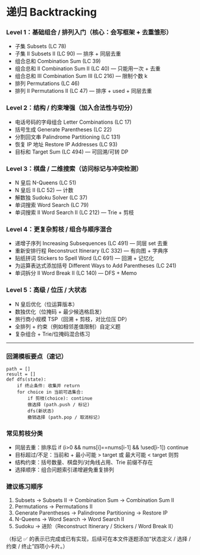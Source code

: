 # 递归 Backtracking

### Level 1：基础组合 / 排列入门（核心：会写框架 + 去重雏形）
- 子集 Subsets (LC 78)
- 子集 II Subsets II (LC 90) — 排序 + 同层去重
- 组合总和 Combination Sum (LC 39)
- 组合总和 II Combination Sum II (LC 40) — 只能用一次 + 去重
- 组合总和 III Combination Sum III (LC 216) — 限制个数 k
- 排列 Permutations (LC 46)
- 排列 II Permutations II (LC 47) — 排序 + used + 同层去重

### Level 2：结构 / 约束增强（加入合法性与切分）
- 电话号码的字母组合 Letter Combinations (LC 17)
- 括号生成 Generate Parentheses (LC 22)
- 分割回文串 Palindrome Partitioning (LC 131)
- 恢复 IP 地址 Restore IP Addresses (LC 93)
- 目标和 Target Sum (LC 494) — 可回溯/可转 DP

### Level 3：棋盘 / 二维搜索（访问标记与冲突检测）
- N 皇后 N-Queens (LC 51)
- N 皇后 II (LC 52) — 计数
- 解数独 Sudoku Solver (LC 37)
- 单词搜索 Word Search (LC 79)
- 单词搜索 II Word Search II (LC 212) — Trie + 剪枝

### Level 4：更复杂剪枝 / 组合与顺序混合
- 递增子序列 Increasing Subsequences (LC 491) — 同层 set 去重
- 重新安排行程 Reconstruct Itinerary (LC 332) — 有向图 + 字典序
- 贴纸拼词 Stickers to Spell Word (LC 691) — 回溯 + 记忆化
- 为运算表达式添加括号 Different Ways to Add Parentheses (LC 241)
- 单词拆分 II Word Break II (LC 140) — DFS + Memo

### Level 5：高级 / 位压 / 大状态
- N 皇后优化（位运算版本）
- 数独优化（位掩码 + 最少候选格启发）
- 旅行商小规模 TSP（回溯 + 剪枝，对比位压 DP）
- 全排列 + 约束（例如相邻差值限制）自定义题
- 复杂组合 + Trie/位掩码混合练习

---

### 回溯模板要点（速记）
```
path = []
result = []
def dfs(state):
	if 终止条件: 收集并 return
	for choice in 当前可选集合:
		if 剪枝(choice): continue
		做选择 (path.push / 标记)
		dfs(新状态)
		撤销选择 (path.pop / 取消标记)
```

### 常见剪枝分类
- 同层去重：排序后 if (i>0 && nums[i]==nums[i-1] && !used[i-1]) continue
- 目标超过/不足：当前和 + 最小可能 > target 或 最大可能 < target 则剪
- 结构约束：括号数量、棋盘列/对角线占用、Trie 前缀不存在
- 选择顺序：组合问题索引递增避免重复排列

### 建议练习顺序
1. Subsets → Subsets II → Combination Sum → Combination Sum II
2. Permutations → Permutations II
3. Generate Parentheses → Palindrome Partitioning → Restore IP
4. N-Queens → Word Search → Word Search II
5. Sudoku → 进阶（Reconstruct Itinerary / Stickers / Word Break II）

（标记 ✅ 的表示已完成或已有实现，后续可在本文件逐题添加“状态定义 / 选择 / 约束 / 终止”四项小卡片。）
